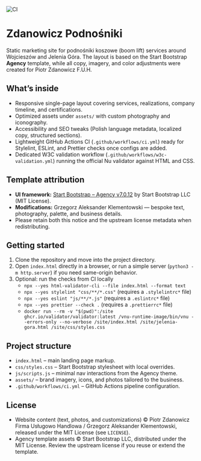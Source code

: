 ![CI](https://github.com/grzegorz-aleksander-klementowski/zdanowicz-strona-sieciowa/actions/workflows/ci.yml/badge.svg)

# Zdanowicz Podnośniki

Static marketing site for podnośniki koszowe (boom lift) services around Wojcieszów and Jelenia Góra. The layout is based on the Start Bootstrap **Agency** template, while all copy, imagery, and color adjustments were created for Piotr Zdanowicz F.U.H.

## What’s inside
- Responsive single-page layout covering services, realizations, company timeline, and certifications.
- Optimized assets under `assets/` with custom photography and iconography.
- Accessibility and SEO tweaks (Polish language metadata, localized copy, structured sections).
- Lightweight GitHub Actions CI (`.github/workflows/ci.yml`) ready for Stylelint, ESLint, and Prettier checks once configs are added.
- Dedicated W3C validation workflow (`.github/workflows/w3c-validation.yml`) running the official Nu validator against HTML and CSS.

## Template attribution
- **UI framework:** [Start Bootstrap – Agency v7.0.12](https://startbootstrap.com/theme/agency) by Start Bootstrap LLC (MIT License).
- **Modifications:** Grzegorz Aleksander Klementowski — bespoke text, photography, palette, and business details.
- Please retain both this notice and the upstream license metadata when redistributing.

## Getting started
1. Clone the repository and move into the project directory.
2. Open `index.html` directly in a browser, or run a simple server (`python3 -m http.server`) if you need same-origin behavior.
3. Optional: run the checks from CI locally
   - `npx --yes html-validator-cli --file index.html --format text`
   - `npx --yes stylelint "css/**/*.css"` (requires a `.stylelintrc*` file)
   - `npx --yes eslint "js/**/*.js"` (requires a `.eslintrc*` file)
   - `npx --yes prettier --check .` (requires a `.prettierrc*` file)
   - `docker run --rm -v "$(pwd)":/site ghcr.io/validator/validator:latest /vnu-runtime-image/bin/vnu --errors-only --no-verbose /site/index.html /site/jelenia-gora.html /site/css/styles.css`

## Project structure
- `index.html` – main landing page markup.
- `css/styles.css` – Start Bootstrap stylesheet with local overrides.
- `js/scripts.js` – minimal nav interactions from the Agency theme.
- `assets/` – brand imagery, icons, and photos tailored to the business.
- `.github/workflows/ci.yml` – GitHub Actions pipeline configuration.

## License
- Website content (text, photos, and customizations) © Piotr Zdanowicz Firma Usługowo Handlowa / Grzegorz Aleksander Klementowski, released under the MIT License (see `LICENSE`).
- Agency template assets © Start Bootstrap LLC, distributed under the MIT License. Review the upstream license if you reuse or extend the template.
